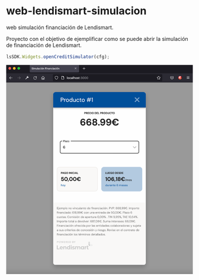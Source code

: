 # web-lendismart-simulacion

web simulación financiación de Lendismart.

Proyecto con el objetivo de ejemplificar como se puede abrir la simulación de financiación de Lendismart.

```javascript
lsSDK.Widgets.openCreditSimulator(cfg);
```

<p align="center">
  <img width="900" align="center" src="./resources/sample.png" alt="demo"/>
</p>
